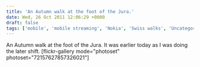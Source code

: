 ```yaml
---
title: 'An Autumn walk at the foot of the Jura.'
date: Wed, 26 Oct 2011 12:06:29 +0000
draft: false
tags: ['mobile', 'mobile streaming', 'Nokia', 'Swiss walks', 'Uncategorized']
---
```


An Autumn walk at the foot of the Jura. It was earlier today as I was doing the later shift. \[flickr-gallery mode="photoset" photoset="72157627857326021"\]